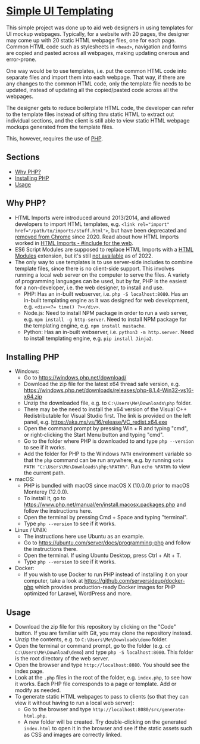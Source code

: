 # [Simple UI Templating](https://github.com/zionsg/simple-ui-templating)

This simple project was done up to aid web designers in using templates for UI mockup webpages.
Typically, for a website with 20 pages, the designer may come up with 20 static HTML webpage files,
one for each page. Common HTML code such as stylesheets in `<head>`, navigation and forms are copied
and pasted across all webpages, making updating onerous and error-prone.

One way would be to use templates, i.e. put the common HTML code into separate files and import them
into each webpage. That way, if there are any changes to the common HTML code, only the template
file needs to be updated, instead of updating all the copied/pasted code across all the webpages.

The designer gets to reduce boilerplate HTML code, the developer can refer to the template files
instead of sifting thru static HTML to extract out individual sections, and the client is still able
to view static HTML webpage mockups generated from the template files.

This, however, requires the use of [PHP](https://en.wikipedia.org/wiki/PHP).

## Sections
- [Why PHP?](#why-php)
- [Installing PHP](#installing-php)
- [Usage](#usage)

## Why PHP?
- HTML Imports were introduced around 2013/2014, and allowed developers to import HTML templates,
  e.g. `<link rel="import" href="/path/to/imports/stuff.html">`, but have been deprecated and
  [removed from Chrome](https://chromestatus.com/feature/5144752345317376) since 2020. Read about
  how HTML Imports worked in
  [HTML Imports - #include for the web](https://www.html5rocks.com/en/tutorials/webcomponents/imports/).
- ES6 Script Modules are supposed to replace HTML Imports with a
  [HTML Modules](https://github.com/WICG/webcomponents/blob/gh-pages/proposals/html-modules-explainer.md)
  extension, but it's still [not available](https://chromestatus.com/feature/4854408103854080)
  as of 2022.
- The only way to use templates is to use server-side includes to combine template files, since
  there is no client-side support. This involves running a local web server on the computer
  to serve the files. A variety of programming languages can be used, but by far, PHP is the
  easiest for a non-developer, i.e. the web designer, to install and use.
    + PHP: Has an in-built webserver, i.e. `php -S localhost:8080`. Has an in-built templating engine
      as it was designed for web development, e.g. `<div><?= time() ?></div>`.
    + Node.js: Need to install NPM package in order to run a web server,
      e.g. `npm install -g http-server`. Need to install NPM package for the templating engine,
      e.g. `npm install mustache`.
    + Python: Has an in-built webserver, i.e. `python3 -m http.server`. Need to install templating
      engine, e.g. `pip install Jinja2`.

## Installing PHP
- Windows:
    + Go to https://windows.php.net/download/
    + Download the zip file for the latest x64 thread safe version,
      e.g. https://windows.php.net/downloads/releases/php-8.1.4-Win32-vs16-x64.zip
    + Unzip the downloaded file, e.g. to `C:\Users\Me\Downloads\php` folder.
    + There may be the need to install the x64 version of the Visual C++ Redistributable for
      Visual Studio first. The link is provided on the left panel, e.g. https://aka.ms/vs/16/release/VC_redist.x64.exe
    + Open the command prompt by pressing Win + R and typing "cmd", or right-clicking the Start Menu
      button and typing "cmd".
    + Go to the folder where PHP is downloaded to and type `php --version` to see if it works.
    + Add the folder for PHP to the Windows `PATH` environment variable so that the `php` command
      can be run anywhere, e.g. by running `setx PATH "C:\Users\Me\Downloads\php;%PATH%"`.
      Run `echo %PATH%` to view the current path.
- macOS:
    + PHP is bundled with macOS since macOS X (10.0.0) prior to macOS Monterey (12.0.0).
    + To install it, go to https://www.php.net/manual/en/install.macosx.packages.php and follow
      the instructions here.
    + Open the terminal by pressing Cmd + Space and typing "terminal".
    + Type `php --version` to see if it works.
- Linux / UNIX:
    + The instructions here use Ubuntu as an example.
    + Go to https://ubuntu.com/server/docs/programming-php and follow the instructions there.
    + Open the terminal. If using Ubuntu Desktop, press Ctrl + Alt + T.
    + Type `php --version` to see if it works.
- Docker:
    + If you wish to use Docker to run PHP instead of installing it on your computer, take a look
      at https://github.com/serversideup/docker-php which provides production-ready Docker images
      for PHP optimized for Laravel, WordPress and more.

## Usage
- Download the zip file for this repository by clicking on the "Code" button. If you are familiar
  with Git, you may clone the repository instead.
- Unzip the contents, e.g. to `C:\Users\Me\Downloads\demo` folder.
- Open the terminal or command prompt, go to the folder (e.g. `cd C:\Users\Me\Download\demo`) and
  type `php -S localhost:8080`. This folder is the root directory of the web server.
- Open the browser and type `http://localhost:8080`. You should see the index page.
- Look at the `.php` files in the root of the folder, e.g. `index.php`, to see how it works.
  Each PHP file corresponds to a page or template. Add or modify as needed.
- To generate static HTML webpages to pass to clients (so that they can view it without having to
  run a local web server):
    + Go to the browser and type `http://localhost:8080/src/generate-html.php`.
    + A new folder will be created. Try double-clicking on the generated `index.html` to open it
      in the browser and see if the static assets such as CSS and images are correctly linked.
